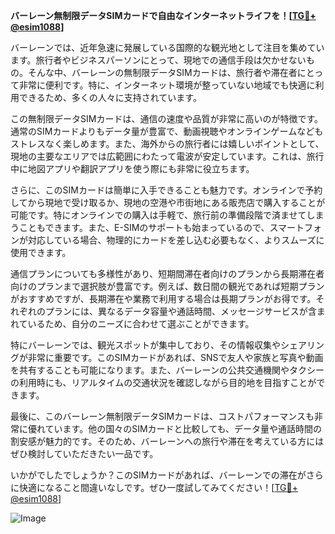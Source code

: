 **バーレーン無制限データSIMカードで自由なインターネットライフを！[[TG💪+ @esim1088](https://t.me/s/esim1088)]**

バーレーンでは、近年急速に発展している国際的な観光地として注目を集めています。旅行者やビジネスパーソンにとって、現地での通信手段は欠かせないもの。そんな中、バーレーンの無制限データSIMカードは、旅行者や滞在者にとって非常に便利です。特に、インターネット環境が整っていない地域でも快適に利用できるため、多くの人々に支持されています。

この無制限データSIMカードは、通信の速度や品質が非常に高いのが特徴です。通常のSIMカードよりもデータ量が豊富で、動画視聴やオンラインゲームなどもストレスなく楽しめます。また、海外からの旅行者には嬉しいポイントとして、現地の主要なエリアでは広範囲にわたって電波が安定しています。これは、旅行中に地図アプリや翻訳アプリを使う際にも非常に役立ちます。

さらに、このSIMカードは簡単に入手できることも魅力です。オンラインで予約してから現地で受け取るか、現地の空港や市街地にある販売店で購入することが可能です。特にオンラインでの購入は手軽で、旅行前の準備段階で済ませてしまうこともできます。また、E-SIMのサポートも始まっているので、スマートフォンが対応している場合、物理的にカードを差し込む必要もなく、よりスムーズに使用できます。

通信プランについても多様性があり、短期間滞在者向けのプランから長期滞在者向けのプランまで選択肢が豊富です。例えば、数日間の観光であれば短期プランがおすすめですが、長期滞在や業務で利用する場合は長期プランがお得です。それぞれのプランには、異なるデータ容量や通話時間、メッセージサービスが含まれているため、自分のニーズに合わせて選ぶことができます。

特にバーレーンでは、観光スポットが集中しており、その情報収集やシェアリングが非常に重要です。このSIMカードがあれば、SNSで友人や家族と写真や動画を共有することも可能になります。また、バーレーンの公共交通機関やタクシーの利用時にも、リアルタイムの交通状況を確認しながら目的地を目指すことができます。

最後に、このバーレーン無制限データSIMカードは、コストパフォーマンスも非常に優れています。他の国々のSIMカードと比較しても、データ量や通話時間の割安感が魅力的です。そのため、バーレーンへの旅行や滞在を考えている方にはぜひ検討していただきたい一品です。

いかがでしたでしょうか？このSIMカードがあれば、バーレーンでの滞在がさらに快適になること間違いなしです。ぜひ一度試してみてください！[[TG💪+ @esim1088](https://t.me/s/esim1088)]

![Image](https://i.postimg.cc/Y0z9fWf4/image.png)